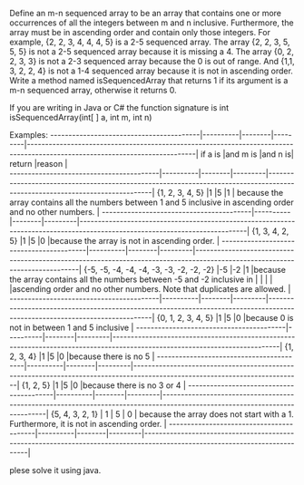 Define an m-n sequenced array to be an array that contains one or more occurrences of all the integers 
between m and n inclusive. Furthermore, the array must be in ascending order and contain only those 
integers. For example, {2, 2, 3, 4, 4, 4, 5} is a 2-5 sequenced array. The array {2, 2, 3, 5, 5, 5} is not a 2-5 
sequenced array because it is missing a 4. The array {0, 2, 2, 3, 3} is not a 2-3 sequenced array because the 
0 is out of range. And {1,1, 3, 2, 2, 4} is not a 1-4 sequenced array because it is not in ascending order. 
Write a method named isSequencedArray that returns 1 if its argument is a m-n sequenced array, 
otherwise it returns 0.

If you are writing in Java or C# the function signature is int isSequencedArray(int[ ] a, int m, int n) 

Examples:
-----------------------------------------|----------|--------|---------|----------------------------------------------------------------------------------------------------------------------------|
if a is                                  |and m is  |and n is|  return |reason                                                                                                                      |  
-----------------------------------------|----------|--------|---------|----------------------------------------------------------------------------------------------------------------------------|
{1, 2, 3, 4, 5}                          |1         |5       |1        | because the array contains all the numbers between 1 and 5 inclusive in ascending order and no other numbers.              |
-----------------------------------------|----------|--------|---------|----------------------------------------------------------------------------------------------------------------------------|
{1, 3, 4, 2, 5}                          |1         |5       |0        |because the array is not in ascending order.                                                                                |
-----------------------------------------|----------|--------|---------|----------------------------------------------------------------------------------------------------------------------------|
{-5, -5, -4, -4, -4, -3, -3, -2, -2, -2} |-5        |-2      |1        |because the array contains all the numbers between -5 and -2 inclusive in                                                   |
                                         |          |        |         |ascending order and no other numbers. Note that duplicates are allowed.                                                     |
-----------------------------------------|----------|--------|---------|----------------------------------------------------------------------------------------------------------------------------|
{0, 1, 2, 3, 4, 5}                       |1         |5       |0        |because 0 is not in between 1 and 5 inclusive                                                                               |
-----------------------------------------|----------|--------|---------|----------------------------------------------------------------------------------------------------------------------------|
{1, 2, 3, 4}                             |1         |5       |0        |because there is no 5                                                                                                       |
-----------------------------------------|----------|--------|---------|----------------------------------------------------------------------------------------------------------------------------|
{1, 2, 5}                                |1         |5       |0        |because there is no 3 or 4                                                                                                  |
-----------------------------------------|----------|--------|---------|----------------------------------------------------------------------------------------------------------------------------|
{5, 4, 3, 2, 1}                          | 1        | 5      | 0       | because the array does not start with a 1. Furthermore, it is not in ascending order.                                      |
-----------------------------------------|----------|--------|---------|----------------------------------------------------------------------------------------------------------------------------|

plese solve it using java.